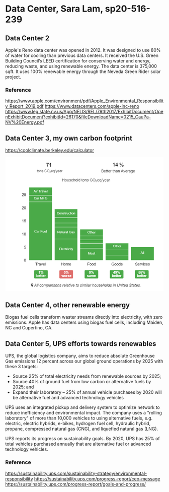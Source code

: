 # Data Center, Sara Lam, sp20-516-239

## Data Center 2

Apple's Reno data center was opened in 2012.  It was designed to use 80% of water for cooling than previous data centers.  It received the  U.S. Green Building Council’s LEED certification for conserving water and energy, reducing waste, and using renewable energy.  The data center is 375,000 sqft.  It uses 100% renewable energy through the Neveda Green Rider solar project.  

### Reference
https://www.apple.com/environment/pdf/Apple_Environmental_Responsibility_Report_2019.pdf
https://www.datacenters.com/apple-inc-reno
https://www.leg.state.nv.us/App/NELIS/REL/79th2017/ExhibitDocument/OpenExhibitDocument?exhibitId=26170&fileDownloadName=0215_CauPa-NV%20Energy.pdf

## Data Center 3, my own carbon footprint

https://coolclimate.berkeley.edu/calculator

![](images/carbon_footprint.PNG)


## Data Center 4, other renewable energy  

Biogas fuel cells transform waster streams directly into electricity, with zero emissions.  Apple has data centers using biogas fuel cells, including Maiden, NC and Cupertino, CA.  


## Data Center 5, UPS efforts towards renewables

UPS, the global logistics company, aims to reduce absolute Greenhouse Gas emissions 12 percent across our global ground operations by 2025 with these 3 targets:

* Source 25% of total electricity needs from renewable sources by 2025;
* Source 40% of ground fuel from low carbon or alternative fuels by 2025; and
* Expand their  laboratory – 25% of annual vehicle purchases by 2020 will be alternative fuel and advanced technology vehicles

UPS uses an integrated pickup and delivery system to optimize network to reduce inefficiency and environmental impact.  The company uses a "rolling laboratory" of more than 10,000 vehicles to using alternative fuels, e.g. electric, electric hybrids, e-bikes, hydrogen fuel cell, hydraulic hybrid, propane, compressed natural gas (CNG), and liquefied natural gas (LNG).  

UPS reports its progress on sustainability goals.  By 2020, UPS has 25% of total vehicles purchased annually that are alternative fuel or advanced technology vehicles.  

### Reference
https://sustainability.ups.com/sustainability-strategy/environmental-responsibility
https://sustainability.ups.com/progress-report/ceo-message
https://sustainability.ups.com/progress-report/goals-and-progress/




